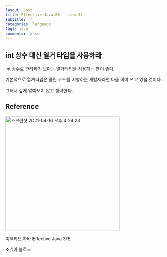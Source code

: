 ```yaml
---
layout: post
title: Effective Java 06 - item 34 -
subtitle: ''
categories: language
tags: java
comments: false
---
```


## int 상수 대신 열거 타입을 사용하라

int 상수로 관리하기 보다는 열거타입을 사용하는 편이 좋다.

기본적으로 열거타입은 클린 코드를 지향하는 개발자라면 다들 이미 쓰고 있을 것이다.

그래서 깊게 알아보지 않고 생략한다.

## Reference

<img width="360" alt="스크린샷 2021-04-16 오후 4 24 23" src="https://user-images.githubusercontent.com/43809168/114987533-3e449400-9ed0-11eb-9b5f-a24f73b6f138.png">

이펙티브 자바 Effective Java 3/E

조슈아 블로크
